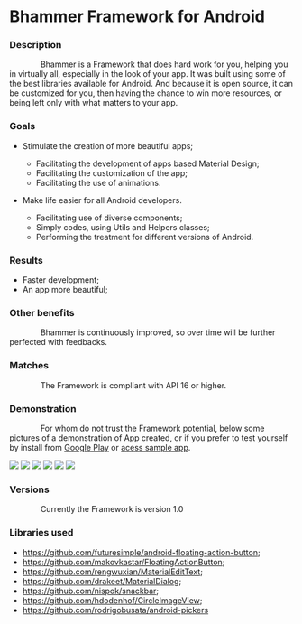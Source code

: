 # Bhammer Framework for Android

### Description
              Bhammer is a Framework that does hard work for you, helping you in virtually all, especially in the look of your app. It was built using some of the best libraries available for Android. And because it is open source, it can be customized for you, then having the chance to win more resources, or being left only with what matters to your app.

### Goals
* Stimulate the creation of more beautiful apps;
    * Facilitating the development of apps based Material Design;
    * Facilitating the customization of the app;
    * Facilitating the use of animations.

* Make life easier for all Android developers.
    * Facilitating use of diverse components;
    * Simply codes, using Utils and Helpers classes;
    * Performing the treatment for different versions of Android.


### Results
* Faster development;
* An app more beautiful;

### Other benefits
              Bhammer is continuously improved, so over time will be further perfected with feedbacks.

### Matches
              The Framework is compliant with API 16 or higher.

### Demonstration
              For whom do not trust the Framework potential, below some pictures of a demonstration of App created, or if you prefer to test yourself by install from [Google Play](https://play.google.com/store/apps/details?id=com.busata.bhammer_sample) or [acess sample app](https://github.com/rodrigobusata/bhammer-android-sample).

![](https://lh3.googleusercontent.com/0Ckp1C8lEwwHTXWpH_Re09FWmjrkZpa2HHkv_kPpgV20QFn7KIAF1xNZLex8-uqpnFll=h310-rw)
![](https://lh3.googleusercontent.com/Ys8VVhzwT0b-nmVWht7WjrgWLzZGAS_SeHLzdKxKiHyPz6OiOlSVcIDsTlVz2-blKz8=h310-rw)
![](https://lh3.googleusercontent.com/R3oixupt72FHeVeH1O2EzHkkJ4QDJ1I5ntshtJz716oPMPl135XBzSi3HOYmf5Jx9Bw=h310-rw)
![](https://lh3.googleusercontent.com/5j_v1UK63pSIg9OVPRIpMe_-L1tD6U9AhKGELPYS9fZimdIYW_AC20ObytguUCUHPNU=h310-rw)
![](https://lh3.googleusercontent.com/vrG7yPzbWxzWYrhNWucHP8qJ-0ykT0CGP3fsBwG-HAStIJVAmmgpq9lf_gElFXQ9WV_H=h310-rw)
![](https://lh3.googleusercontent.com/uerLkKT5_5ebEMatI9g0ugWDyEM5kYvsj0E6MU8CYvMb-Kch5iS4H3oeEEQrPHIqXWA=h310-rw)


### Versions
              Currently the Framework is version 1.0


### Libraries used
* https://github.com/futuresimple/android-floating-action-button;
* https://github.com/makovkastar/FloatingActionButton;
* https://github.com/rengwuxian/MaterialEditText;
* https://github.com/drakeet/MaterialDialog;
* https://github.com/nispok/snackbar;
* https://github.com/hdodenhof/CircleImageView;
* https://github.com/rodrigobusata/android-pickers
